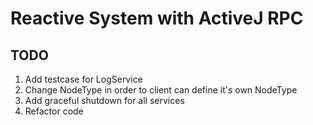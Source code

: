 # Reactive System with ActiveJ RPC

## TODO
1. Add testcase for LogService
2. Change NodeType in order to client can define it's own NodeType
3. Add graceful shutdown for all services
4. Refactor code
